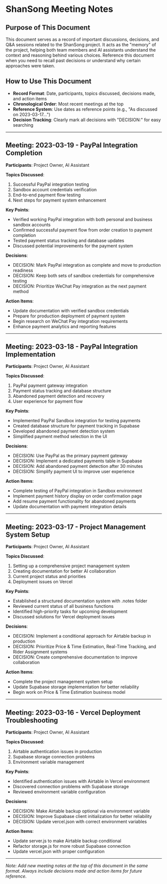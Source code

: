 # ShanSong Meeting Notes

## Purpose of This Document
This document serves as a record of important discussions, decisions, and Q&A sessions related to the ShanSong project. It acts as the "memory" of the project, helping both team members and AI assistants understand the context and reasoning behind various choices. Reference this document when you need to recall past decisions or understand why certain approaches were taken.

## How to Use This Document
- **Record Format**: Date, participants, topics discussed, decisions made, and action items
- **Chronological Order**: Most recent meetings at the top
- **Reference System**: Use dates as reference points (e.g., "As discussed on 2023-03-17...")
- **Decision Tracking**: Clearly mark all decisions with "DECISION:" for easy searching

---

## Meeting: 2023-03-19 - PayPal Integration Completion

**Participants**: Project Owner, AI Assistant

**Topics Discussed**:
1. Successful PayPal integration testing
2. Sandbox account credentials verification
3. End-to-end payment flow testing
4. Next steps for payment system enhancement

**Key Points**:
- Verified working PayPal integration with both personal and business sandbox accounts
- Confirmed successful payment flow from order creation to payment completion
- Tested payment status tracking and database updates
- Discussed potential improvements for the payment system

**Decisions**:
- DECISION: Mark PayPal integration as complete and move to production readiness
- DECISION: Keep both sets of sandbox credentials for comprehensive testing
- DECISION: Prioritize WeChat Pay integration as the next payment method

**Action Items**:
- Update documentation with verified sandbox credentials
- Prepare for production deployment of payment system
- Begin research on WeChat Pay integration requirements
- Enhance payment analytics and reporting features

---

## Meeting: 2023-03-18 - PayPal Integration Implementation

**Participants**: Project Owner, AI Assistant

**Topics Discussed**:
1. PayPal payment gateway integration
2. Payment status tracking and database structure
3. Abandoned payment detection and recovery
4. User experience for payment flow

**Key Points**:
- Implemented PayPal Sandbox integration for testing payments
- Created database structure for payment tracking in Supabase
- Developed abandoned payment detection system
- Simplified payment method selection in the UI

**Decisions**:
- DECISION: Use PayPal as the primary payment gateway
- DECISION: Implement a dedicated payments table in Supabase
- DECISION: Add abandoned payment detection after 30 minutes
- DECISION: Simplify payment UI to improve user experience

**Action Items**:
- Complete testing of PayPal integration in Sandbox environment
- Implement payment history display on order confirmation page
- Add resume payment functionality for abandoned payments
- Update documentation with payment integration details

---

## Meeting: 2023-03-17 - Project Management System Setup

**Participants**: Project Owner, AI Assistant

**Topics Discussed**:
1. Setting up a comprehensive project management system
2. Creating documentation for better AI collaboration
3. Current project status and priorities
4. Deployment issues on Vercel

**Key Points**:
- Established a structured documentation system with .notes folder
- Reviewed current status of all business functions
- Identified high-priority tasks for upcoming development
- Discussed solutions for Vercel deployment issues

**Decisions**:
- DECISION: Implement a conditional approach for Airtable backup in production
- DECISION: Prioritize Price & Time Estimation, Real-Time Tracking, and Rider Assignment systems
- DECISION: Create comprehensive documentation to improve collaboration

**Action Items**:
- Complete the project management system setup
- Update Supabase storage implementation for better reliability
- Begin work on Price & Time Estimation business model

---

## Meeting: 2023-03-16 - Vercel Deployment Troubleshooting

**Participants**: Project Owner, AI Assistant

**Topics Discussed**:
1. Airtable authentication issues in production
2. Supabase storage connection problems
3. Environment variable management

**Key Points**:
- Identified authentication issues with Airtable in Vercel environment
- Discovered connection problems with Supabase storage
- Reviewed environment variable configuration

**Decisions**:
- DECISION: Make Airtable backup optional via environment variable
- DECISION: Improve Supabase client initialization for better reliability
- DECISION: Update vercel.json with correct environment variables

**Action Items**:
- Update server.js to make Airtable backup conditional
- Refactor storage.js for more robust Supabase connection
- Update vercel.json with proper configuration

---

*Note: Add new meeting notes at the top of this document in the same format. Always include decisions made and action items for future reference.* 